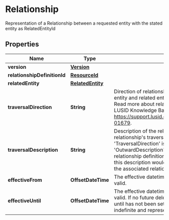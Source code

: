 

# Relationship

Representation of a Relationship between a requested entity with the stated entity as RelatedEntityId

## Properties

| Name | Type | Description | Notes |
|------------ | ------------- | ------------- | -------------|
|**version** | [**Version**](Version.md) |  |  [optional] |
|**relationshipDefinitionId** | [**ResourceId**](ResourceId.md) |  |  |
|**relatedEntity** | [**RelatedEntity**](RelatedEntity.md) |  |  |
|**traversalDirection** | **String** | Direction of relationship between the requested entity and related entity. This can be &#39;In&#39; or &#39;Out&#39;. Read more about relationships traversal direction in LUSID Knowledge Base here https://support.lusid.com/knowledgebase/article/KA-01679. |  |
|**traversalDescription** | **String** | Description of the relationship based on relationship&#39;s traversal direction. If &#39;TraversalDirection&#39; is &#39;Out&#39;, this description would be &#39;OutwardDescription&#39; from the associated relationship definition. If &#39;TraversalDirection&#39; is &#39;In&#39;, this description would be &#39;InwardDescription&#39; from the associated relationship definition. |  |
|**effectiveFrom** | **OffsetDateTime** | The effective datetime from which the relationship is valid. |  [optional] |
|**effectiveUntil** | **OffsetDateTime** | The effective datetime until which the relationship is valid. If no future deletions are present or an effective until has not been set for the relationship, this will be indefinite and represented by the maximum date. |  [optional] |



